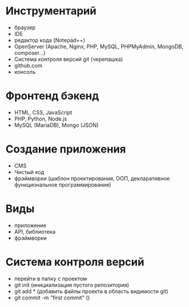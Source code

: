 # Инструментарий
- браузер
- IDE
- редактор кода (Notepad++)
- OpenServer (Apache, Nginx, PHP, MySQL, PHPMyAdmin, MongoDB, composer...)
- Система контроля версий git (черепашка)
- github.com
- консоль

# Фронтенд бэкенд
- HTML, CSS, JavaScript
- PHP, Python, Node.js
- MySQL (MariaDB), Mongo (JSON)

# Создание приложения
- CMS 
- Чистый код
- фрэймворки (шаблон проектирования, ООП, декларативное функциональное программирование)

# Виды
- приложение
- API, библиотека
- фрэймворки

# Система контроля версий
- перейти в папку с проектом
- git init (инициализация пустого репозитория)
- git add * (добавить файлы проекта в область видимости git)
- git commit -m "first commit" ()